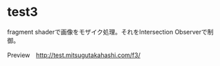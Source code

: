 # test3

fragment shaderで画像をモザイク処理。それをIntersection Observerで制御。

Preview　http://test.mitsugutakahashi.com/f3/
